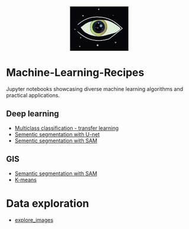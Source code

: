 <p align="center" >
  <img src="./asset/logo2.png" height="120" >
</p>

# Machine-Learning-Recipes
Jupyter notebooks showcasing diverse machine learning algorithms and practical applications.


## Deep learning
  * [Multiclass classification - transfer learning](machine_learning/transfer_learning.ipynb)
  * [Sementic segmentation with U-net](machine_learning/u_net.ipynb)
  * [Sementic segmentation with SAM](machine_learning/sam.ipynb)

## GIS
  * [Semantic segmentation with SAM](gis/sam_gis.ipynb)
  * [K-means](gis/k-means.ipynb)

# Data exploration
  * [explore_images](exploration/images.ipynb)
